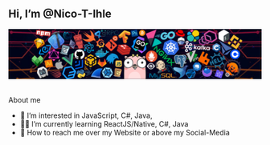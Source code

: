 ##  Hi, I’m @Nico-T-Ihle
![](https://github.com/Nico-T-Ihle/HeaderImage/blob/main/header_1.png)
##
About me 
- 📖 I’m interested in JavaScript, C#, Java, 
- 👨‍💻 I’m currently learning ReactJS/Native, C#, Java
- 📨 How to reach me over my Website or above my Social-Media
##
